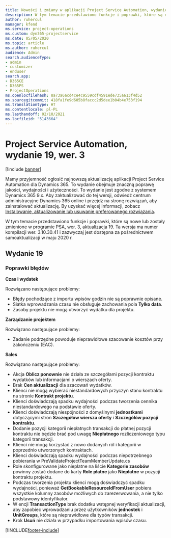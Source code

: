 ```yaml
---
title: Nowości i zmiany w aplikacji Project Service Automation, wydanie 19, wer. 3
description: W tym temacie przedstawiono funkcje i poprawki, które są dostępne w programie Project Service Automation, aktualizacja 19, wer. 3.
author: ruhercul
manager: kfend
ms.service: project-operations
ms.custom: dyn365-projectservice
ms.date: 05/05/2020
ms.topic: article
ms.author: ruhercul
audience: Admin
search.audienceType:
- admin
- customizer
- enduser
search.app:
- D365CE
- D365PS
- ProjectOperations
ms.openlocfilehash: 8a73a6acd4ce4c9559cdf4591ede735a613f4d52
ms.sourcegitcommit: 418fa1fe9d605b8faccc2d5dee1b04b4e753f194
ms.translationtype: HT
ms.contentlocale: pl-PL
ms.lasthandoff: 02/10/2021
ms.locfileid: "5143664"
---
```

# <a name="project-service-automation-update-release-19-v3"></a>Project Service Automation, wydanie 19, wer. 3

[!include [banner](../includes/psa-now-project-operations.md)]

Mamy przyjemność ogłosić najnowszą aktualizację aplikacji Project Service Automation dla Dynamics 365. To wydanie obejmuje znaczną poprawę jakości, wydajności i użyteczności. To wydanie jest zgodne z systemem Dynamics 365 9.x. Aby zaktualizować do tej wersji, odwiedź centrum administracyjne Dynamics 365 online i przejdź na stronę rozwiązań, aby zainstalować aktualizację. By uzyskać więcej informacji, zobacz [Instalowanie, aktualizowanie lub usuwanie preferowanego rozwiązania](https://docs.microsoft.com/power-platform/admin/install-remove-preferred-solution).

W tym temacie przedstawiono funkcje i poprawki, które są nowe lub zostały zmienione w programie PSA, wer. 3, aktualizacja 19. Ta wersja ma numer kompilacji wer. 3.10.30.41 i zazwyczaj jest dostępna za pośrednictwem samoaktualizacji w maju 2020 r.

## <a name="update-release-19"></a>Wydanie 19

### <a name="bug-fixes"></a>Poprawki błędów

**Czas i wydatek**

Rozwiązano następujące problemy: 

- Błędy pochodzące z importu wpisów godzin nie są poprawnie opisane.
- Siatka wprowadzania czasu nie obsługuje zachowania pola **Tylko data**.
- Zasoby projektu nie mogą utworzyć wydatku dla projektu.

**Zarządzanie projektem**

Rozwiązano następujące problemy: 

-  Zadanie podrzędne powoduje nieprawidłowe szacowanie kosztów przy zakończeniu (EAC).

**Sales**

Rozwiązano następujące problemy: 

- Akcja **Oblicz ponownie** nie działa ze szczegółami pozycji kontraktu wydatków lub informacjami o wierszach oferty.
- Brak **Cen aktualizacji** dla szacowań wydatków.
-  Klienci nie mogą wybierać niestandardowych przyczyn stanu kontraktu na stronie **Kontrakt projektu**.
- Klienci doświadczają spadku wydajności podczas tworzenia cennika niestandardowego na podstawie oferty.
- Klienci doświadczają niespójności z domyślnymi **jednostkami** dotyczącymi stron **Szczegółów wiersza oferty** i **Szczegółów pozycji kontraktu**.
- Dodanie pozycji kategorii niepłatnych transakcji do płatnej pozycji kontraktu nie będzie brać pod uwagę **Niepłatnego** rozliczeniowego typu kategorii transakcji.
- Klienci nie mogą korzystać z nowo dodanych ról i kategorii w poprzednio utworzonych kontraktach.
- Klienci doświadczają spadku wydajności podczas niepotrzebnego pobierania w PreValidateProjectTeamMemberUpdate.cs
- Role skonfigurowane jako niepłatne na liście **Kategorie zasobów** powinny zostać dodane do karty **Role płatne** jako **Niepłatne** w pozycji kontraktu projektu.
- Podczas tworzenia projektu klienci mogą doświadczyć spadku wydajności, ponieważ **GetBookableResourceIdFromUser** pobiera wszystkie kolumny zasobów możliwych do zarezerwowania, a nie tylko podstawowy identyfikator.
- W encji **TransactionType** brak dodatku wstępnej weryfikacji aktualizacji, aby zapobiec wprowadzaniu przez użytkowników **jednostek** i **UnitGroups**, które są nieprawidłowe dla typów transakcji.
- Krok **Usuń** nie działa w przypadku importowania wpisów czasu.


[!INCLUDE[footer-include](../includes/footer-banner.md)]